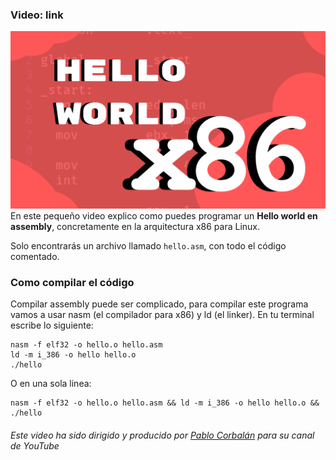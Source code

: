 ### Video: link
![video-banner](../../img/es/hello-world-en-assembly.png "video banner")
En este pequeño video explico como puedes programar un **Hello world en assembly**, concretamente en la
arquitectura x86 para Linux.

Solo encontrarás un archivo llamado `hello.asm`, con todo el código comentado.

### Como compilar el código
Compilar assembly puede ser complicado, para compilar este programa vamos a usar nasm (el compilador para x86) y
ld (el linker). En tu terminal escribe lo siguiente:
```shell
nasm -f elf32 -o hello.o hello.asm
ld -m i_386 -o hello hello.o
./hello
```
O en una sola linea: 
```shell
nasm -f elf32 -o hello.o hello.asm && ld -m i_386 -o hello hello.o && ./hello
```
###### Este video ha sido dirigido y producido por [Pablo Corbalán](https://gitub.com/pblcc) para su canal de YouTube
